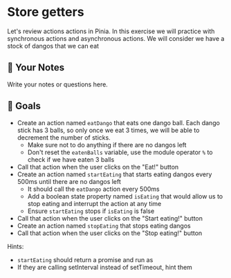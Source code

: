 # Store getters

Let's review actions actions in Pinia. In this exercise we will practice with synchronous actions and asynchronous
actions. We will consider we have a stock of dangos that we can eat

## 📝 Your Notes

Write your notes or questions here.

## 🎯 Goals

- Create an action named `eatDango` that eats one dango ball. Each dango stick has 3 balls, so only once we eat 3 times,
  we will be able to decrement the number of sticks.
  - Make sure not to do anything if there are no dangos left
  - Don't reset the `eatenBalls` variable, use the module operator `%` to check if we have eaten 3 balls
- Call that action when the user clicks on the "Eat!" button
- Create an action named `startEating` that starts eating dangos every 500ms until there are no dangos left
  - It should call the `eatDango` action every 500ms
  - Add a boolean state property named `isEating` that would allow us to stop eating and interrupt the action at any
    time
  - Ensure `startEating` stops if `isEating` is false
- Call that action when the user clicks on the "Start eating!" button
- Create an action named `stopEating` that stops eating dangos
- Call that action when the user clicks on the "Stop eating!" button

Hints:

- `startEating` should return a promise and run as
- If they are calling setInterval instead of setTimeout, hint them
